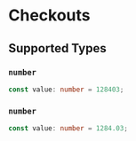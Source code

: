 # Checkouts


## Supported Types

### `number`

```typescript
const value: number = 128403;
```

### `number`

```typescript
const value: number = 1284.03;
```

